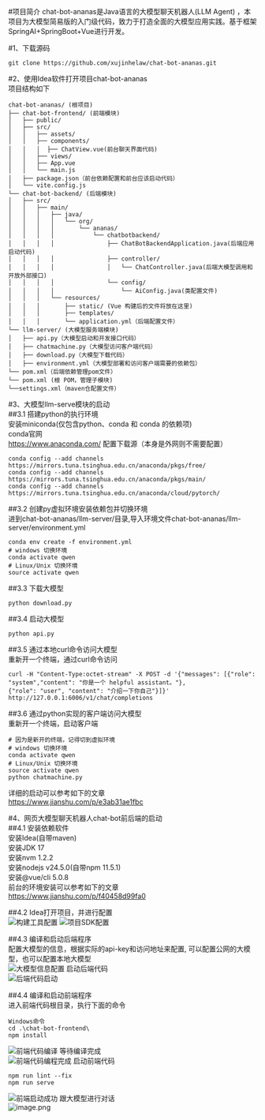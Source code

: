 #项目简介
chat-bot-ananas是Java语言的大模型聊天机器人(LLM Agent) ，本项目为大模型简易版的入门级代码，致力于打造全面的大模型应用实践。基于框架SpringAI+SpringBoot+Vue进行开发。

#1、下载源码  
```
git clone https://github.com/xujinhelaw/chat-bot-ananas.git
```  
#2、使用Idea软件打开项目chat-bot-ananas  
项目结构如下
```
chat-bot-ananas/ (根项目)
├── chat-bot-frontend/ (前端模块)
│   ├── public/
│   ├── src/
│   │   ├── assets/
│   │   ├── components/
│   │   │  ├── ChatView.vue(前台聊天界面代码)
│   │   ├── views/
│   │   ├── App.vue
│   │   └── main.js
│   ├── package.json（前台依赖配置和前台应该启动代码）
│   └── vite.config.js
└── chat-bot-backend/ (后端模块)
│   ├── src/
│   │   ├── main/
│   │   │   ├── java/
│   │   │   │   └── org/
│   │   │   │       └── ananas/
│   │   │   │           └── chatbotbackend/
│   │   │   │               ├── ChatBotBackendApplication.java(后端应用启动代码)
│   │   │   │               ├── controller/
│   │   │   │               │   └── ChatController.java(后端大模型调用和开放外部接口)
│   │   │   │               └── config/
│   │   │   │                   └── AiConfig.java(类配置文件)
│   │   │   └── resources/
│   │   │       ├── static/ (Vue 构建后的文件将放在这里)
│   │   │       ├── templates/
│   │   │       └── application.yml（后端配置文件）
└── llm-server/ (大模型服务端模块)
│   ├── api.py（大模型启动和开发接口代码）
│   ├── chatmachine.py（大模型访问客户端代码）
│   ├── download.py（大模型下载代码）
│   ├── environment.yml（大模型部署和访问客户端需要的依赖包）
└── pom.xml（后端依赖管理pom文件）
└── pom.xml (根 POM，管理子模块)
└──settings.xml（maven仓配置文件）
```

#3、大模型llm-serve模块的启动  
##3.1 搭建python的执行环境  
安装miniconda(仅包含python、conda 和 conda 的依赖项)  
conda官网  
https://www.anaconda.com/
配置下载源（本身是外网则不需要配置）  
```
conda config --add channels https://mirrors.tuna.tsinghua.edu.cn/anaconda/pkgs/free/
conda config --add channels https://mirrors.tuna.tsinghua.edu.cn/anaconda/pkgs/main/
conda config --add channels https://mirrors.tuna.tsinghua.edu.cn/anaconda/cloud/pytorch/
```
##3.2 创建py虚拟环境安装依赖包并切换环境  
进到chat-bot-ananas/llm-server/目录,导入环境文件chat-bot-ananas/llm-server/environment.yml  
```
conda env create -f environment.yml
# windows 切换环境
conda activate qwen
# Linux/Unix 切换环境
source activate qwen
```
##3.3 下载大模型  
```
python download.py
```
##3.4 启动大模型  
```
python api.py
```
##3.5 通过本地curl命令访问大模型  
重新开一个终端，通过curl命令访问  
```
curl -H "Content-Type:octet-stream" -X POST -d '{"messages": [{"role": "system","content": "你是一个 helpful assistant。"},
{"role": "user", "content": "介绍一下你自己"}]}' http://127.0.0.1:6006/v1/chat/completions
```
##3.6 通过python实现的客户端访问大模型  
重新开一个终端，启动客户端
```
# 因为是新开的终端，记得切到虚拟环境
# windows 切换环境
conda activate qwen
# Linux/Unix 切换环境
source activate qwen
python chatmachine.py
```
详细的启动可以参考如下的文章  
https://www.jianshu.com/p/e3ab31ae1fbc  

#4、网页大模型聊天机器人chat-bot前后端的启动  
##4.1 安装依赖软件  
安装Idea(自带maven)  
安装JDK 17  
安装nvm 1.2.2  
安装nodejs v24.5.0(自带npm 11.5.1)  
安装@vue/cli 5.0.8  
前台的环境安装可以参考如下的文章  
https://www.jianshu.com/p/f40458d99fa0  

##4.2 Idea打开项目，并进行配置  
![构建工具配置](https://upload-images.jianshu.io/upload_images/19704237-f9c9f8ba1faee2f9.png?imageMogr2/auto-orient/strip%7CimageView2/2/w/1240)
![项目SDK配置](https://upload-images.jianshu.io/upload_images/19704237-620bee8175d03d1a.png?imageMogr2/auto-orient/strip%7CimageView2/2/w/1240)

##4.3 编译和启动后端程序  
配置大模型的信息，根据实际的api-key和访问地址来配置,
可以配置公网的大模型，也可以配置本地大模型  
![大模型信息配置](https://upload-images.jianshu.io/upload_images/19704237-57064f8b48dae90b.png?imageMogr2/auto-orient/strip%7CimageView2/2/w/1240)
启动后端代码  
![后端代码启动](https://upload-images.jianshu.io/upload_images/19704237-527a407896c52264.png?imageMogr2/auto-orient/strip%7CimageView2/2/w/1240)

##4.4 编译和启动前端程序  
进入前端代码根目录，执行下面的命令  
```
Windows命令
cd .\chat-bot-frontend\
npm install
```  
![前端代码编译](https://upload-images.jianshu.io/upload_images/19704237-ceb580910c6ad9b8.png?imageMogr2/auto-orient/strip%7CimageView2/2/w/1240)
等待编译完成  
![前端代码编程完成](https://upload-images.jianshu.io/upload_images/19704237-6eaf0b88f5fb5c7a.png?imageMogr2/auto-orient/strip%7CimageView2/2/w/1240)
启动前端代码  
```
npm run lint --fix
npm run serve
```  
![前端启动成功](https://upload-images.jianshu.io/upload_images/19704237-8622acb19c2af85e.png?imageMogr2/auto-orient/strip%7CimageView2/2/w/1240)
跟大模型进行对话  
![image.png](https://upload-images.jianshu.io/upload_images/19704237-0676bcbf2b9261d8.png?imageMogr2/auto-orient/strip%7CimageView2/2/w/1240)






